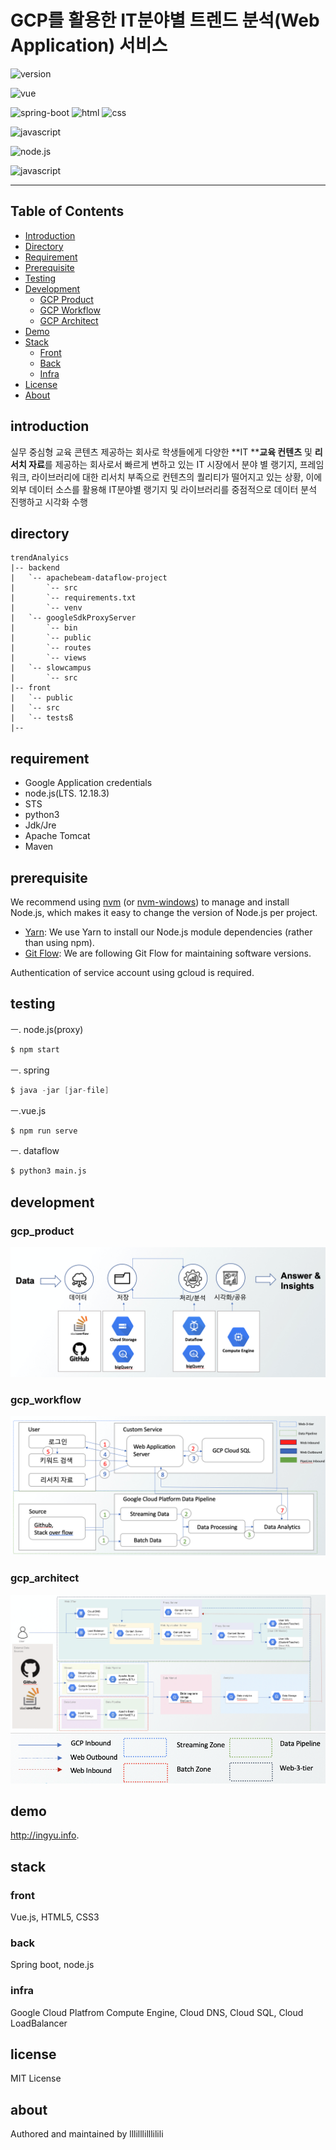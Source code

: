# GCP를 활용한 IT분야별 트렌드 분석(Web Application) 서비스

![version](https://img.shields.io/badge/version-0.0.1-orange?)

![vue](https://img.shields.io/badge/vue-3.0.0-blue?logo=Vue.js)

![spring-boot](https://img.shields.io/badge/springboot-4.0.0-yellow?logo=spring)
![html](https://img.shields.io/badge/html-html5-red?logo=html5)
![css](https://img.shields.io/badge/css-css3-red?logo=css3)

![javascript](https://img.shields.io/badge/javascript-es6-yellowgreen?logo=javascript)

![node.js](https://img.shields.io/badge/node.js-12.18.3-green?logo=node.js)

![javascript](https://img.shields.io/badge/google_cloud_platform-blue?logo=google)

---

## Table of Contents
- [Introduction](#introduction)
- [Directory](#directory)
- [Requirement](#사용기술)
- [Prerequisite](#prerequisite)
- [Testing](#testing)
- [Development](#development)
  - [GCP Product](#gcp_product)
  - [GCP Workflow](#gcp_workflow)
  - [GCP Architect](#gcp_architect)
- [Demo](#demo)
- [Stack](#stack)
  - [Front](#front)
  - [Back](#back)
  - [Infra](#infra)
- [License](#license)
- [About](#about)

## introduction

실무 중심형 교육 콘텐츠 제공하는 회사로 학생들에게 다양한 **IT ****교육 컨텐츠** 및 **리서치 자료**를 제공하는 회사로서 빠르게 변하고 있는 IT 시장에서 분야 별 랭기지, 프레임워크, 라이브러리에 대한 리서치 부족으로 컨텐츠의 퀄리티가 떨어지고 있는 상황, 이에 외부 데이터 소스를 활용해 IT분야별 랭기지 및 라이브러리를 중점적으로 데이터 분석 진행하고 시각화 수행 

## directory

```
trendAnalyics
|-- backend
|   `-- apachebeam-dataflow-project
|       `-- src
|       `-- requirements.txt
|       `-- venv
|   `-- googleSdkProxyServer
|       `-- bin
|       `-- public
|       `-- routes
|       `-- views
|   `-- slowcampus
|       `-- src
|-- front
|   `-- public
|   `-- src
|   `-- testsß
|--
```

## requirement

- Google Application credentials 
- node.js(LTS. 12.18.3)
- STS
- python3
- Jdk/Jre
- Apache Tomcat
- Maven

## prerequisite
We recommend using [nvm](https://github.com/creationix/nvm) (or [nvm-windows](https://github.com/coreybutler/nvm-windows)) to manage and install Node.js, which makes it easy to change the version of Node.js per project.
- [Yarn](https://yarnpkg.com): We use Yarn to install our Node.js module dependencies (rather than using npm).
- [Git Flow](https://github.com/nvie/gitflow/wiki/Installation): We are following Git Flow for maintaining software versions.

Authentication of service account using gcloud is required. 

## testing

ㅡ. node.js(proxy)

```javascript
$ npm start
```

ㅡ. spring

```java
$ java -jar [jar-file]
```

ㅡ.vue.js

```javascript
$ npm run serve
```

ㅡ. dataflow

```python
$ python3 main.js
```

## development

### gcp_product

![gcp_product](./public/img/gcp_product.png)

### gcp_workflow

![gcp_workflow](./public/img/gcp_workflow.png)

### gcp_architect

![gcp_architect](./public/img/gcp-architect.png)
![gcp_architect](./public/img/gcp-architect2.png)

## demo

http://ingyu.info.


## stack

### front

Vue.js, HTML5, CSS3

### back

Spring boot, node.js 

### infra

Google Cloud Platfrom Compute Engine, Cloud DNS, Cloud SQL, Cloud LoadBalancer

## license

MIT License

## about

Authored and maintained by lllilllilllilili
